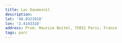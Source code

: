 ```yaml
---
title: Lac Daumesnil
description:
lat: '48.8321918'
lon: '2.4143318'
address: Prom. Maurice Boitel, 75012 Paris, France
tags: parc
---
```

